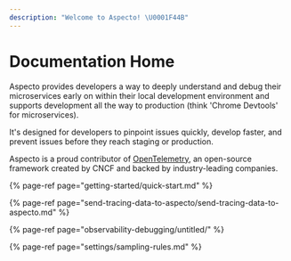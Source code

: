 ```yaml
---
description: "Welcome to Aspecto! \U0001F44B"
---
```


# Documentation Home

Aspecto provides developers a way to deeply understand and debug their microservices early on within their local development environment and supports development all the way to production \(think 'Chrome Devtools' for microservices\). 

It's designed for developers to pinpoint issues quickly, develop faster, and prevent issues before they reach staging or production. 

Aspecto is a proud contributor of [OpenTelemetry](https://opentelemetry.io/docs/), an open-source framework created by CNCF and backed by industry-leading companies. 

{% page-ref page="getting-started/quick-start.md" %}

{% page-ref page="send-tracing-data-to-aspecto/send-tracing-data-to-aspecto.md" %}

{% page-ref page="observability-debugging/untitled/" %}

{% page-ref page="settings/sampling-rules.md" %}

